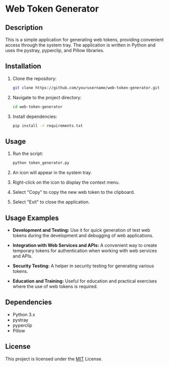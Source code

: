 # Web Token Generator

## Description

This is a simple application for generating web tokens, providing convenient access through the system tray. The application is written in Python and uses the pystray, pyperclip, and Pillow libraries.

## Installation

1. Clone the repository:

   ```bash
   git clone https://github.com/yourusername/web-token-generator.git
   ```

2. Navigate to the project directory:

   ```bash
   cd web-token-generator
   ```

3. Install dependencies:

   ```bash
   pip install -r requirements.txt
   ```

## Usage

1. Run the script:

   ```bash
   python token_generator.py
   ```

2. An icon will appear in the system tray.

3. Right-click on the icon to display the context menu.

4. Select "Copy" to copy the new web token to the clipboard.

5. Select "Exit" to close the application.

## Usage Examples

- **Development and Testing:**
  Use it for quick generation of test web tokens during the development and debugging of web applications.

- **Integration with Web Services and APIs:**
  A convenient way to create temporary tokens for authentication when working with web services and APIs.

- **Security Testing:**
  A helper in security testing for generating various tokens.

- **Education and Training:**
  Useful for education and practical exercises where the use of web tokens is required.

## Dependencies

- Python 3.x
- pystray
- pyperclip
- Pillow

## License

This project is licensed under the [MIT](https://choosealicense.com/licenses/mit/) License.